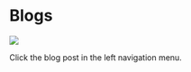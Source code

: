 # Blogs

![](/blog/img/apple-bed-bedroom-5329.jpg)

Click the blog post in the left navigation menu.